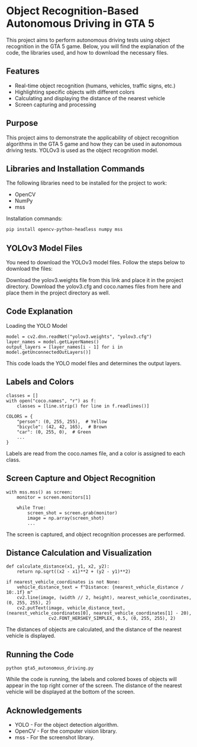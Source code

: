 # Object Recognition-Based Autonomous Driving in GTA 5

This project aims to perform autonomous driving tests using object recognition in the GTA 5 game. Below, you will find the explanation of the code, the libraries used, and how to download the necessary files.

## Features

- Real-time object recognition (humans, vehicles, traffic signs, etc.)
- Highlighting specific objects with different colors
- Calculating and displaying the distance of the nearest vehicle
- Screen capturing and processing

## Purpose

This project aims to demonstrate the applicability of object recognition algorithms in the GTA 5 game and how they can be used in autonomous driving tests. YOLOv3 is used as the object recognition model.

## Libraries and Installation Commands

The following libraries need to be installed for the project to work:

- OpenCV
- NumPy
- mss

Installation commands:

```bash
pip install opencv-python-headless numpy mss
```


## YOLOv3 Model Files
You need to download the YOLOv3 model files. Follow the steps below to download the files:

Download the yolov3.weights file from this link and place it in the project directory.
Download the yolov3.cfg and coco.names files from here and place them in the project directory as well.

## Code Explanation
Loading the YOLO Model

```
model = cv2.dnn.readNet("yolov3.weights", "yolov3.cfg")
layer_names = model.getLayerNames()
output_layers = [layer_names[i - 1] for i in model.getUnconnectedOutLayers()]
```
This code loads the YOLO model files and determines the output layers.

## Labels and Colors
```
classes = []
with open("coco.names", "r") as f:
    classes = [line.strip() for line in f.readlines()]

COLORS = {
    "person": (0, 255, 255),  # Yellow
    "bicycle": (42, 42, 165),  # Brown
    "car": (0, 255, 0),  # Green
    ...
}
```
Labels are read from the coco.names file, and a color is assigned to each class.

## Screen Capture and Object Recognition
```
with mss.mss() as screen:
    monitor = screen.monitors[1]

    while True:
        screen_shot = screen.grab(monitor)
        image = np.array(screen_shot)
        ...
```
The screen is captured, and object recognition processes are performed.

## Distance Calculation and Visualization
```
def calculate_distance(x1, y1, x2, y2):
    return np.sqrt((x2 - x1)**2 + (y2 - y1)**2)

if nearest_vehicle_coordinates is not None:
    vehicle_distance_text = f"Distance: {nearest_vehicle_distance / 10:.1f} m"
    cv2.line(image, (width // 2, height), nearest_vehicle_coordinates, (0, 255, 255), 2)
    cv2.putText(image, vehicle_distance_text, (nearest_vehicle_coordinates[0], nearest_vehicle_coordinates[1] - 20),
                cv2.FONT_HERSHEY_SIMPLEX, 0.5, (0, 255, 255), 2)
```
The distances of objects are calculated, and the distance of the nearest vehicle is displayed.

## Running the Code
```
python gta5_autonomous_driving.py
```
While the code is running, the labels and colored boxes of objects will appear in the top right corner of the screen. The distance of the nearest vehicle will be displayed at the bottom of the screen.

## Acknowledgements
- YOLO - For the object detection algorithm.
- OpenCV - For the computer vision library.
- mss - For the screenshot library.


